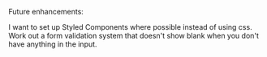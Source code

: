 Future enhancements:

I want to set up Styled Components where possible instead of using css.
Work out a form validation system that doesn't show blank when you don't have anything in the input.